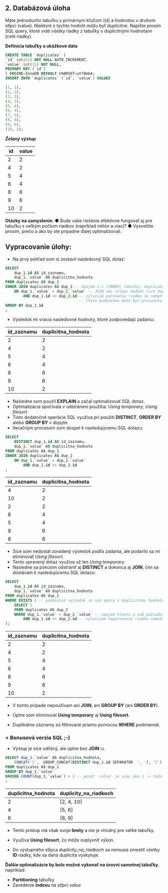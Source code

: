 ## 2. Databázová úloha

Máte jednoduchú tabuľku s primárnym kľúčom (id) a hodnotou v druhom stĺpci (value).
Niektoré z týchto hodnôt môžu byť duplicitné. Napíšte prosím SQL query, ktoré vráti všetky
riadky z tabuľky s duplicitnými hodnotami (celé riadky).

**Definícia tabuľky a ukážkové dáta**

```sql
CREATE TABLE `duplicates` (
`id` int(11) NOT NULL AUTO_INCREMENT,
`value` int(11) NOT NULL,
PRIMARY KEY (`id`)
) ENGINE=InnoDB DEFAULT CHARSET=utf8mb4;
INSERT INTO `duplicates` (`id`, `value`) VALUES

(1, 1),
(2, 2),
(3, 3),
(4, 2),
(5, 4),
(6, 4),
(7, 5),
(8, 6),
(9, 6),
(10, 2);
```

***Želaný výstup***

| id  | value |
| --- | ----- |
| 2   | 2     |
| 4   | 2     |
| 5   | 4     |
| 6   | 4     |
| 8   | 6     |
| 9   | 6     |
| 10  | 2     |

**Otázky na zamyslenie:**
● Bude vaše riešenie efektívne fungovať aj pre tabuľku s veľkým počtom riadkov
(napríklad milión a viac)?
● Vysvetlite prosím, prečo a ako by ste prípadne ďalej optimalizovali.



##  Vypracovanie úlohy:

- Na prvý pohľad som si zostavil nasledovný SQL dotaz:

```sql
SELECT 
    dup_1.id AS id_zaznamu, 
    dup_1.`value` AS duplicitna_hodnota
FROM duplicates AS dup_1
INNER JOIN duplicates AS dup_2 -- Spajam 1:1 (INNER) tabulky: duplicates a duplicates 
    ON dup_1.`value` = dup_2.`value` -- JOIN cez stlpec hodnot (ich duplicity hladame)
        AND dup_1.id <> dup_2.id -- vylucuje parovanie riadku so samym sebou 
                                 -- (tato podmienka moze byt presunuta aj do casti WHERE, ak je to vhodne)
GROUP BY dup_1.id    
;
```

- Výsledok mi vracia nasledovné hodnoty, ktoré zodpovedajú zadaniu:

| id_zaznamu | duplicitna_hodnota |
| ---------- | ------------------ |
| 2          | 2                  |
| 4          | 2                  |
| 5          | 4                  |
| 6          | 4                  |
| 8          | 6                  |
| 9          | 6                  |
| 10         | 2                  |

- Následne som použil **EXPLAIN** a začal optimalizovať SQL dotaz.
- Optimalizácia spočívala v odstránení použitia: _Using temporary; Using filesort_.
- Tieto dodatočné operácie SQL využíva pri použití **DISTINCT**, **ORDER BY** alebo **GROUP BY** v dopyte.
- Iteračným procesom som dospel k nasledujúcemu SQL dotazu:

```sql
SELECT 
    DISTINCT dup_1.id AS id_zaznamu, 
    dup_1.`value` AS duplicitna_hodnota
FROM duplicates AS dup_1
INNER JOIN duplicates AS dup_2
    ON dup_1.`value` = dup_2.`value`
        AND dup_1.id <> dup_2.id
;
```

| id_zaznamu | duplicitna_hodnota |
| ---------- | ------------------ |
| 4          | 2                  |
| 10         | 2                  |
| 2          | 2                  |
| 6          | 4                  |
| 5          | 4                  |
| 9          | 6                  |
| 8          | 6                  |

- Síce som nedostal zoradený výsledok podľa zadania, ale podarilo sa mi eliminovať _Using filesort_.
- Tento upravený dotaz využíva už len _Using temporary_.
- Následne sa pokúsim odstrániť aj **DISTINCT** a dokonca aj **JOIN**, čím sa dostávam k nasledujúcemu SQL dotazu:

```sql
SELECT 
    dup_1.id AS id_zaznamu, 
    dup_1.`value` AS duplicitna_hodnota
FROM duplicates AS dup_1
WHERE EXISTS ( -- podmienim vysledok so sub query s duplicitnou hodnotou
    SELECT 1
    FROM duplicates AS dup_2
    WHERE dup_1.`value` = dup_2.`value` -- spajam hlavnu a sub poziadavku cez stlpec hodnot (ich duplicity hladame)
        AND dup_1.id <> dup_2.id -- vylucujem naparovanie riadku sameho seba
);
```

| id_zaznamu | duplicitna_hodnota |
| ---------- | ------------------ |
| 2          | 2                  |
| 4          | 2                  |
| 5          | 4                  |
| 6          | 4                  |
| 8          | 6                  |
| 9          | 6                  |
| 10         | 2                  |

- V tomto prípade nepoužívam ani **JOIN**, ani **GROUP BY** (ani **ORDER BY**).

- Úplne som eliminoval **Using temporary** aj **Using filesort**.

- Duplikátne záznamy sú filtrované priamo pomocou **WHERE** podmienok.

### + **Bonusová verzia SQL** ;-)

- Výstup je síce odlišný, ale úplne bez **JOIN**-u.

```sql
SELECT dup_1.`value` AS duplicitna_hodnota, 
    CONCAT('[',  GROUP_CONCAT(DISTINCT dup_1.id SEPARATOR  ', '), ']') AS duplicity_na_riadkoch
FROM duplicates AS dup_1
GROUP BY dup_1.`value`
HAVING COUNT(dup_1.`value`) > 1 -- pocet `value` je viac ako 1 -> teda: duplicita, triplicita atd...
;
```

| duplicitna_hodnota | duplicity_na_riadkoch |
| ------------------ | --------------------- |
| 2                  | [2, 4, 10]            |
| 4                  | [5, 6]                |
| 6                  | [8, 9]                |

- Tento prístup má však svoje **limity** a nie je vhodný pre veľké tabuľky.

- Využíva **Using filesort**, čo môže ovplyvniť výkon.

- Do výstupného stĺpca _duplicity_na_riadkoch_ sa nemusia zmestiť všetky **ID** riadky, kde sa daná duplicita vyskytuje.
  
  
  
  

**Ďalšie optimalizácie by bolo možné vykonať na úrovni samotnej tabuľky**, napríklad:

- **Partitioning** tabuľky
- Zavedenie **indexu** na stĺpci _value_
